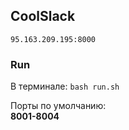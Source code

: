 ## CoolSlack

`
95.163.209.195:8000
`


### Run
В терминале:
`bash run.sh`

Порты по умолчанию:  
**8001-8004**